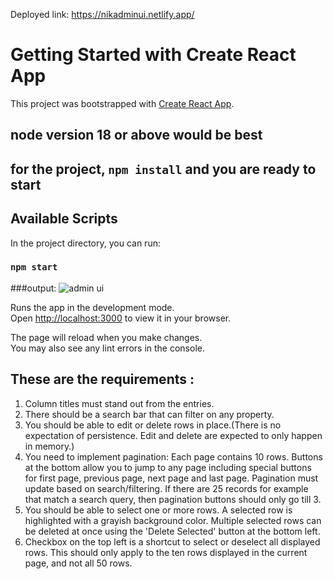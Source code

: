 Deployed link:
https://nikadminui.netlify.app/

# Getting Started with Create React App

This project was bootstrapped with [Create React App](https://github.com/facebook/create-react-app).

## node version 18 or above would be best

## for the project, `npm install` and you are ready to start

## Available Scripts

In the project directory, you can run:

### `npm start`

###output:
![admin ui ](https://github.com/ni774/admin_ui/assets/61626746/a6cad1d3-217f-4bbc-b4b2-0b5366e285bb)

Runs the app in the development mode.\
Open [http://localhost:3000](http://localhost:3000) to view it in your browser.

The page will reload when you make changes.\
You may also see any lint errors in the console.

## These are the requirements :

1. Column titles must stand out from the entries.
2. There should be a search bar that can filter on any property.
3. You should be able to edit or delete rows in place.(There is no expectation of persistence. Edit and delete are expected to only happen in memory.)
4. You need to implement pagination: Each page contains 10 rows. Buttons at the bottom allow you to jump to any page including special buttons for first page, previous page, next page and last page. Pagination must update based on search/filtering. If there are 25 records for example that match a search query, then pagination buttons should only go till 3.
5. You should be able to select one or more rows. A selected row is highlighted with a grayish background color. Multiple selected rows can be deleted at once using the 'Delete Selected' button at the bottom left.
6. Checkbox on the top left is a shortcut to select or deselect all displayed rows. This should only apply to the ten rows displayed in the current page, and not all 50 rows.





